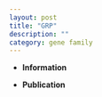 ```yaml
---
layout: post
title: "GRP"
description: ""
category: gene family
---
```


* **Information**  

* **Publication**  


